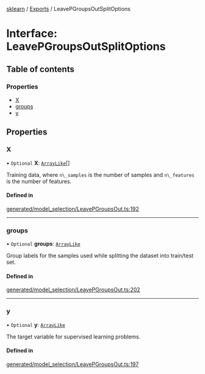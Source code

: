 [sklearn](../readme.md) / [Exports](../modules.md) / LeavePGroupsOutSplitOptions

# Interface: LeavePGroupsOutSplitOptions

## Table of contents

### Properties

- [X](LeavePGroupsOutSplitOptions.md#x)
- [groups](LeavePGroupsOutSplitOptions.md#groups)
- [y](LeavePGroupsOutSplitOptions.md#y)

## Properties

### X

• `Optional` **X**: [`ArrayLike`](../modules.md#arraylike)[]

Training data, where `n\_samples` is the number of samples and `n\_features` is the number of features.

#### Defined in

[generated/model_selection/LeavePGroupsOut.ts:192](https://github.com/transitive-bullshit/scikit-learn-ts/blob/367336a/packages/sklearn/src/generated/model_selection/LeavePGroupsOut.ts#L192)

___

### groups

• `Optional` **groups**: [`ArrayLike`](../modules.md#arraylike)

Group labels for the samples used while splitting the dataset into train/test set.

#### Defined in

[generated/model_selection/LeavePGroupsOut.ts:202](https://github.com/transitive-bullshit/scikit-learn-ts/blob/367336a/packages/sklearn/src/generated/model_selection/LeavePGroupsOut.ts#L202)

___

### y

• `Optional` **y**: [`ArrayLike`](../modules.md#arraylike)

The target variable for supervised learning problems.

#### Defined in

[generated/model_selection/LeavePGroupsOut.ts:197](https://github.com/transitive-bullshit/scikit-learn-ts/blob/367336a/packages/sklearn/src/generated/model_selection/LeavePGroupsOut.ts#L197)
